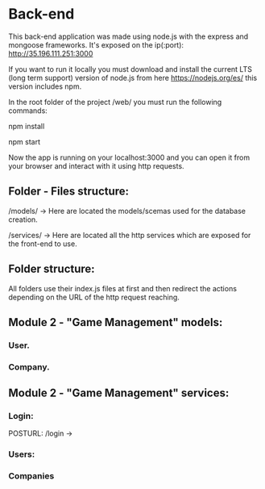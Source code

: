 # Back-end

This back-end application was made using node.js with the express and mongoose frameworks. It's exposed on the ip(:port): http://35.196.111.251:3000

If you want to run it locally you must download and install the current LTS (long term support) version of node.js from here https://nodejs.org/es/ this version includes npm.

In the root folder of the project /web/ you must run the following commands:

npm install

npm start

Now the app is running on your localhost:3000 and you can open it from your browser and interact with it using http requests.

## Folder - Files structure:

/models/ -> Here are located the models/scemas used for the database creation.

/services/ -> Here are located all the http services which are exposed for the front-end to use.

## Folder structure:

All folders use their index.js files at first and then redirect the actions depending on the URL of the http request reaching.

## Module 2 - "Game Management" models:

### User.

### Company.

## Module 2 - "Game Management" services:

### Login:

POSTURL: /login ->

### Users:



### Companies

